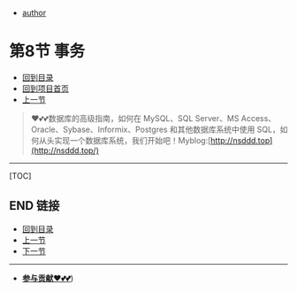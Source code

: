 + [author](https://github.com/3293172751)
# 第8节 事务
+ [回到目录](../README.md)
+ [回到项目首页](../../README.md)
+ [上一节](7.md)
> ❤️💕💕数据库的高级指南，如何在 MySQL、SQL Server、MS Access、Oracle、Sybase、Informix、Postgres 和其他数据库系统中使用 SQL，如何从头实现一个数据库系统，我们开始吧！Myblog:[http://nsddd.top](http://nsddd.top/)
---
[TOC]

## END 链接
+ [回到目录](../README.md)
+ [上一节](7.md)
+ [下一节](9.md)
---
+ [**参与贡献❤️💕💕**](https://nsddd.top/archives/contributors))